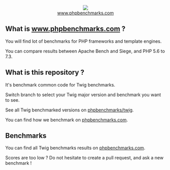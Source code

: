 <p align="center">
  <img src="http://www.phpbenchmarks.com/images/logo_github.png">
  <br>
  <a href="http://www.phpbenchmarks.com" target="_blank">www.phpbenchmarks.com</a>
</p>

## What is www.phpbenchmarks.com ?

You will find lot of benchmarks for PHP frameworks and template engines.

You can compare results between Apache Bench and Siege, and PHP 5.6 to 7.3.

## What is this repository ?

It's benchmark common code for Twig benchmarks.

Switch branch to select your Twig major version and benchmark you want to see.

See all Twig benchmarked versions on [phpbenchmarks/twig](https://github.com/phpbenchmarks/twig).

You can find how we benchmark on [phpbenchmarks.com](http://www.phpbenchmarks.com/en/benchmark-protocol.html).

## Benchmarks

You can find all Twig benchmarks results on [phpbenchmarks.com](http://www.phpbenchmarks.com/en/benchmark/twig.html).

Scores are too low ? Do not hesitate to create a pull request, and ask a new benchmark !
